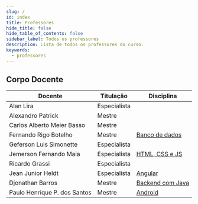 ```yaml
---
slug: /
id: index
title: Professores
hide_title: false
hide_table_of_contents: false
sidebar_label: Todos os professores
description: Lista de todos os professores do curso.
keywords:
  - professores
---
```


## Corpo Docente

|Docente|Titulação|Disciplina|
|-|-|-|
|Alan Lira|Especialista||
|Alexandro Patrick|Mestre||
|Carlos Alberto Meier Basso|Mestre||
|Fernando Rigo Botelho|Mestre|[Banco de dados](../docs/banco-de-dados)|
|Geferson Luis Simonette|Especialista||
|Jemerson Fernando Maia|Especialista|[HTML, CSS e JS](../docs/html-css-js)|
|Ricardo Grassi|Especialista||
|Jean Junior Heldt|Especialista|[Angular](../docs/angular)|
|Djonathan Barros|Mestre|[Backend com Java](../docs/backend-java)|
|Paulo Henrique P. dos Santos|Mestre|[Android](../docs/android)|